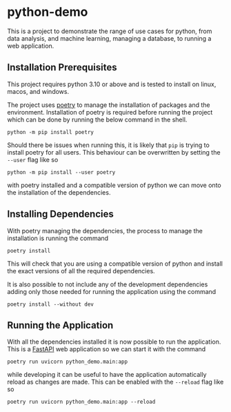 # python-demo

This is a project to demonstrate the range of use cases for python,
from data analysis, and machine learning, managing a database,
to running a web application.

## Installation Prerequisites

This project requires python 3.10 or above and is tested
to install on linux, macos, and windows.

The project uses [poetry] to manage 
the installation of packages and the environment.
Installation of poetry is required before running the project
which can be done by running the below command in the shell.

```shell
python -m pip install poetry
```

Should there be issues when running this,
it is likely that `pip` is trying to install poetry for all users.
This behaviour can be overwritten by setting the `--user` flag like so

```shell
python -m pip install --user poetry
```

with poetry installed and a compatible version of python
we can move onto the installation of the dependencies.

## Installing Dependencies

With poetry managing the dependencies,
the process to manage the installation is running the command

```shell
poetry install
```

This will check that you are using a compatible version of python
and install the exact versions of all the required dependencies.

It is also possible to not include any of the development dependencies
adding only those needed for running the application using the command

```shell
poetry install --without dev
```

## Running the Application

With all the dependencies installed
it is now possible to run the application.
This is a [FastAPI] web application
so we can start it with the command

```shell
poetry run uvicorn python_demo.main:app
```

while developing it can be useful
to have the application automatically reload as changes are made.
This can be enabled with the `--reload` flag like so

```shell
poetry run uvicorn python_demo.main:app --reload
```


[poetry]: https://python-poetry.org/
[FastAPI]: https://fastapi.tiangolo.com/